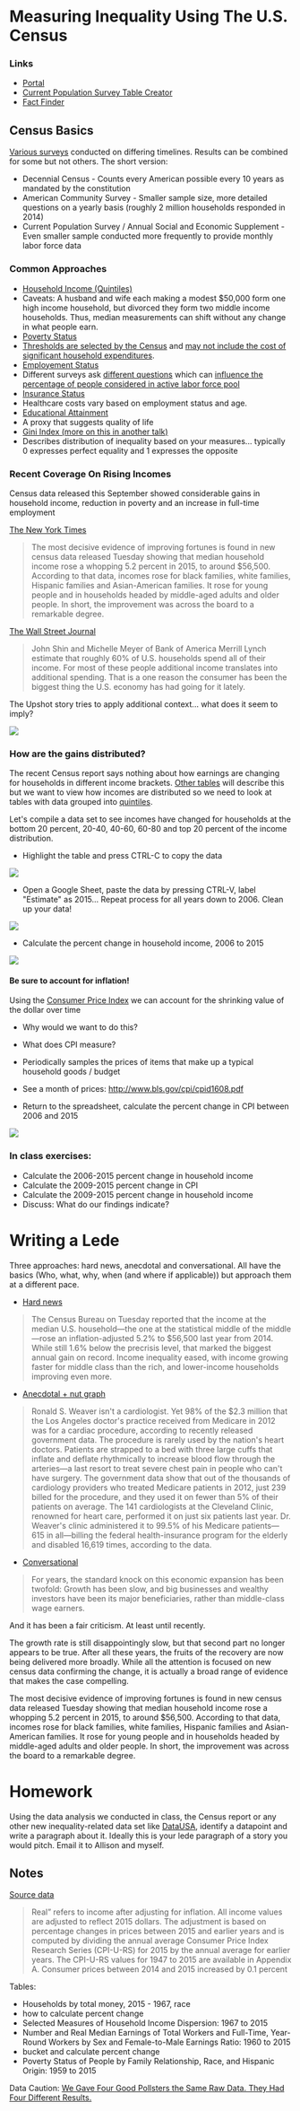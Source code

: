 # Measuring Inequality Using The U.S. Census

### Links
* [Portal](http://www.census.gov/topics/income-poverty/income.html)
* [Current Population Survey Table Creator](http://www.census.gov/cps/data/cpstablecreator.html)
* [Fact Finder](http://factfinder.census.gov/faces/nav/jsf/pages/searchresults.xhtml?refresh=t)

## Census Basics

[Various surveys](http://www.census.gov/programs-surveys.html) conducted on differing timelines. Results can be combined for some but not others. The short version:
* Decennial Census - Counts every American possible every 10 years as mandated by the constitution
* American Community Survey - Smaller sample size, more detailed questions on a yearly basis (roughly 2 million households responded in 2014)
* Current Population Survey / Annual Social and Economic Supplement - Even smaller sample conducted more frequently to provide monthly labor force data

### Common Approaches
* [Household Income (Quintiles)](http://factfinder.census.gov/faces/tableservices/jsf/pages/productview.xhtml?src=bkmk)
 * Caveats: A husband and wife each making a modest \$50,000 form one high income household, but divorced they form two middle income households. Thus, median measurements can shift without any change in what people earn. 
* [Poverty Status](http://www.census.gov/did/www/saipe/index.html)
 * [Thresholds are selected by the Census](http://www.census.gov/data/tables/time-series/demo/income-poverty/historical-poverty-thresholds.html) and [may not include the cost of significant household expenditures](http://www.nyc.gov/html/ceo/downloads/pdf/ceo_poverty_measure_2005_2012.pdf).
* [Employement Status](http://factfinder.census.gov/faces/tableservices/jsf/pages/productview.xhtml?pid=ACS_14_5YR_S2301&prodType=table)
 * Different surveys ask [different questions](https://www.census.gov/hhes/www/laborfor/laborguidance092209.html) which can [influence the percentage of people considered in active labor force pool](http://www.bls.gov/cps/cps_htgm.htm#nilf) 
* [Insurance Status](http://factfinder.census.gov/faces/tableservices/jsf/pages/productview.xhtml?pid=ACS_14_5YR_S2701&prodType=table)
 * Healthcare costs vary based on employment status and age.
* [Educational Attainment](http://factfinder.census.gov/faces/tableservices/jsf/pages/productview.xhtml?pid=ACS_14_5YR_S1501&prodType=table)
 * A proxy that suggests quality of life
* [Gini Index (more on this in another talk)](http://factfinder.census.gov/faces/tableservices/jsf/pages/productview.xhtml?src=bkmk)
 * Describes distribution of inequality based on your measures... typically 0 expresses perfect equality and 1 expresses the opposite
 
 
### Recent Coverage On Rising Incomes

Census data released this September showed considerable gains in household income, reduction in poverty and an increase in full-time employment 

[The New York Times](http://www.nytimes.com/2016/09/14/upshot/the-economic-expansion-is-helping-the-middle-class-finally.html)
> The most decisive evidence of improving fortunes is found in new census data released Tuesday showing that median household income rose a whopping 5.2 percent in 2015, to around \$56,500. According to that data, incomes rose for black families, white families, Hispanic families and Asian-American families. It rose for young people and in households headed by middle-aged adults and older people. In short, the improvement was across the board to a remarkable degree.

[The Wall Street Journal](http://www.wsj.com/articles/rising-incomes-juice-consumer-spending-1473798203)
> John Shin and Michelle Meyer of Bank of America Merrill Lynch estimate that roughly 60% of U.S. households spend all of their income. For most of these people additional income translates into additional spending. That is a one reason the consumer has been the biggest thing the U.S. economy has had going for it lately. 

The Upshot story tries to apply additional context... what does it seem to imply?

<img src='measuring-inequality-census/nyt-interval-inequality.png'/>

### How are the gains distributed?

The recent Census report says nothing about how earnings are changing for households in different income brackets. [Other tables](http://www.census.gov/topics/income-poverty/income/data/tables.html) will describe this but we want to view how incomes are distributed so we need to look at tables with data grouped into [quintiles](http://factfinder.census.gov/faces/tableservices/jsf/pages/productview.xhtml?pid=ACS_15_1YR_B19081&prodType=table).

Let's compile a data set to see incomes have changed for households at the bottom 20 percent, 20-40, 40-60, 60-80 and top 20 percent of the income distribution.

* Highlight the table and press CTRL-C to copy the data

<img src='measuring-inequality-census/copy-table.png'/>

* Open a Google Sheet, paste the data by pressing CTRL-V, label "Estimate" as 2015... Repeat process for all years down to 2006. Clean up your data!

<img src='measuring-inequality-census/paste-table.png'/>

* Calculate the percent change in household income, 2006 to 2015

<img src='measuring-inequality-census/2006-2015-pct-change.png'/>

#### Be sure to account for inflation!

Using the [Consumer Price Index](http://www.usinflationcalculator.com/inflation/consumer-price-index-and-annual-percent-changes-from-1913-to-2008/) we can account for the shrinking value of the dollar over time
* Why would we want to do this?
* What does CPI measure?
 * Periodically samples the prices of items that make up a typical household goods / budget
 * See a month of prices: http://www.bls.gov/cpi/cpid1608.pdf
 
 
* Return to the spreadsheet, calculate the percent change in CPI between 2006 and 2015
 
<img src='measuring-inequality-census/adjust-inflation.png'/>

### In class exercises:

* Calculate the 2006-2015 percent change in household income
* Calculate the 2009-2015 percent change in CPI
* Calculate the 2009-2015 percent change in household income
* Discuss: What do our findings indicate?

# Writing a Lede

Three approaches: hard news, anecdotal and conversational. All have the basics (Who, what, why, when (and where if applicable)) but approach them at a different pace.

* [Hard news](http://www.wsj.com/articles/rising-incomes-juice-consumer-spending-1473798203)

> The Census Bureau on Tuesday reported that the income at the median U.S. household—the one at the statistical middle of the middle—rose an inflation-adjusted 5.2% to $56,500 last year from 2014. While still 1.6% below the precrisis level, that marked the biggest annual gain on record. Income inequality eased, with income growing faster for middle class than the rich, and lower-income households improving even more.

* [Anecdotal + nut graph](http://www.pulitzer.org/winners/wall-street-journal-staff)

> Ronald S. Weaver isn't a cardiologist. Yet 98% of the $2.3 million that the Los Angeles doctor's practice received from Medicare in 2012 was for a cardiac procedure, according to recently released government data.
> The procedure is rarely used by the nation's heart doctors. Patients are strapped to a bed with three large cuffs that inflate and deflate rhythmically to increase blood flow through the arteries—a last resort to treat severe chest pain in people who can't have surgery.
> The government data show that out of the thousands of cardiology providers who treated Medicare patients in 2012, just 239 billed for the procedure, and they used it on fewer than 5% of their patients on average. The 141 cardiologists at the Cleveland Clinic, renowned for heart care, performed it on just six patients last year. Dr. Weaver's clinic administered it to 99.5% of his Medicare patients—615 in all—billing the federal health-insurance program for the elderly and disabled 16,619 times, according to the data.

* [Conversational](http://www.nytimes.com/interactive/2016/09/20/upshot/the-error-the-polling-world-rarely-talks-about.html?action=click&contentCollection=upshot&region=rank&module=package&version=highlights&contentPlacement=1&pgtype=sectionfront)

> For years, the standard knock on this economic expansion has been twofold: Growth has been slow, and big businesses and wealthy investors have been its major beneficiaries, rather than middle-class wage earners.

And it has been a fair criticism. At least until recently.

The growth rate is still disappointingly slow, but that second part no longer appears to be true. After all these years, the fruits of the recovery are now being delivered more broadly. While all the attention is focused on new census data confirming the change, it is actually a broad range of evidence that makes the case compelling.

The most decisive evidence of improving fortunes is found in new census data released Tuesday showing that median household income rose a whopping 5.2 percent in 2015, to around $56,500. According to that data, incomes rose for black families, white families, Hispanic families and Asian-American families. It rose for young people and in households headed by middle-aged adults and older people. In short, the improvement was across the board to a remarkable degree.


# Homework

Using the data analysis we conducted in class, the Census report or any other new inequality-related data set like [DataUSA](https://datausa.io/profile/geo/new-york-ny), identify a datapoint and write a paragraph about it. Ideally this is your lede paragraph of a story you would pitch. Email it to Allison and myself.
 
## Notes

[Source data](http://www.census.gov/content/dam/Census/library/publications/2016/demo/p60-256.pdf)

> Real” refers to income after adjusting for 
inflation. All income values are adjusted to 
reflect 2015 dollars. The adjustment is based on 
percentage changes in prices between 2015 and 
earlier years and is computed by dividing the 
annual average Consumer Price Index Research 
Series (CPI-U-RS) for 2015 by the annual average 
for earlier years. The CPI-U-RS values for 1947 
to 2015 are available in Appendix A. Consumer 
prices between 2014 and 2015 increased by 
0.1 percent

Tables:
* Households by total money, 2015 - 1967, race
 * how to calculate percent change
* Selected Measures of Household Income Dispersion: 1967 to 2015
* Number and Real Median Earnings of Total Workers and Full-Time, Year-Round Workers by Sex
and Female-to-Male Earnings Ratio: 1960 to 2015
 * bucket and calculate percent change
* Poverty Status of People by Family Relationship, Race, and Hispanic Origin: 1959 to 2015

Data Caution: [We Gave Four Good Pollsters the Same Raw Data. They Had Four Different Results.](http://www.nytimes.com/interactive/2016/09/20/upshot/the-error-the-polling-world-rarely-talks-about.html?action=click&contentCollection=upshot&region=rank&module=package&version=highlights&contentPlacement=1&pgtype=sectionfront)

